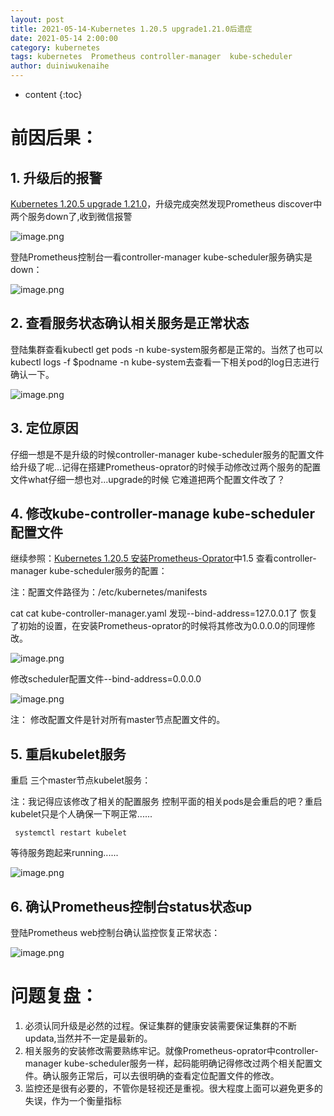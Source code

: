 ```yaml
---
layout: post
title: 2021-05-14-Kubernetes 1.20.5 upgrade1.21.0后遗症
date: 2021-05-14 2:00:00
category: kubernetes
tags: kubernetes  Prometheus controller-manager  kube-scheduler
author: duiniwukenaihe
---
```

* content
{:toc}


# 前因后果：

## 1. 升级后的报警

[Kubernetes 1.20.5 upgrade 1.21.0](https://blog.csdn.net/saynaihe/article/details/116761740?spm=1001.2014.3001.5501)，升级完成突然发现Prometheus discover中两个服务down了,收到微信报警

![image.png](/assets/images/2021/05-14/49l9jxvrnq.png)

登陆Prometheus控制台一看controller-manager  kube-scheduler服务确实是down：

![image.png](/assets/images/2021/05-14/67lub4v5im.png)

## 2. 查看服务状态确认相关服务是正常状态

登陆集群查看kubectl get pods -n kube-system服务都是正常的。当然了也可以kubectl logs -f $podname -n kube-system去查看一下相关pod的log日志进行确认一下。

![image.png](/assets/images/2021/05-14/et7wt3068z.png)

## 3. 定位原因

仔细一想是不是升级的时候controller-manager  kube-scheduler服务的配置文件给升级了呢...记得在搭建Prometheus-oprator的时候手动修改过两个服务的配置文件what仔细一想也对...upgrade的时候 它难道把两个配置文件改了？

## 4. 修改kube-controller-manage kube-scheduler配置文件

继续参照：[Kubernetes 1.20.5 安装Prometheus-Oprator](https://cloud.tencent.com/developer/article/1807805)中1.5 查看controller-manager  kube-scheduler服务的配置：

注：配置文件路径为：/etc/kubernetes/manifests

cat  cat kube-controller-manager.yaml 发现--bind-address=127.0.0.1了 恢复了初始的设置，在安装Prometheus-oprator的时候将其修改为0.0.0.0的同理修改。

![image.png](/assets/images/2021/05-14/xwm3gpuysk.png)

修改scheduler配置文件--bind-address=0.0.0.0

![image.png](/assets/images/2021/05-14/uekyw7se7w.png)

注： 修改配置文件是针对所有master节点配置文件的。

## 5. 重启kubelet服务

重启 三个master节点kubelet服务：

注：我记得应该修改了相关的配置服务 控制平面的相关pods是会重启的吧？重启kubelet只是个人确保一下啊正常......

```
 systemctl restart kubelet
```

等待服务跑起来running......

![image.png](/assets/images/2021/05-14/1de82qkvre.png)

## 6. 确认Prometheus控制台status状态up

登陆Prometheus web控制台确认监控恢复正常状态：

![image.png](/assets/images/2021/05-14/lpo9ckils4.png)

# 问题复盘：

1. 必须认同升级是必然的过程。保证集群的健康安装需要保证集群的不断updata,当然并不一定是最新的。
2. 相关服务的安装修改需要熟练牢记。就像Prometheus-oprator中controller-manager kube-scheduler服务一样，起码能明确记得修改过两个相关配置文件。确认服务正常后，可以去很明确的查看定位配置文件的修改。
3. 监控还是很有必要的，不管你是轻视还是重视。很大程度上面可以避免更多的失误，作为一个衡量指标
